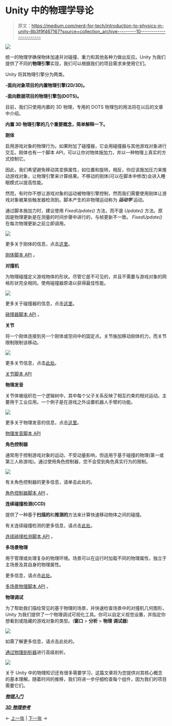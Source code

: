 # Unity 中的物理学导论

> 原文：<https://medium.com/nerd-for-tech/introduction-to-physics-in-unity-8b3f9f467167?source=collection_archive---------10----------------------->

![](img/bda68f3f0ccba462596af86fad180dac.png)

统一的物理学确保物体加速并对碰撞、重力和其他各种力做出反应。Unity 为我们提供了不同的**物理引擎**实现，我们可以根据我们的项目需求来使用它们。

Unity 将其物理引擎分为两类。

**-面向对象项目的内置物理引擎(2D/3D)。**

**-面向数据项目的物理引擎包(DOTS)。**

目前，我们只使用内置的 3D 物理，专用的 DOTS 物理包的用法将在以后的文章中介绍。

**内置 3D 物理引擎的几个重要概念，简单解释一下。**

**刚体**

启用游戏对象的物理行为。如果附加了碰撞器，它会用碰撞器与其他游戏对象进行交互。刚体也有一个脚本 API，可以让你对物体施加力，并以一种物理上真实的方式控制它。

因此，我们希望避免移动其变换属性，如位置和旋转。相反，你应该施加压力来推动游戏对象，让物理引擎来计算结果。不移动的刚体(可以在脚本中修改)会进入睡眠模式以提高性能。

然而，有时你不想让游戏对象的运动被物理引擎控制，然而我们需要使用刚体让游戏对象被某些触发器检测到。脚本产生的非物理运动称为 ***运动学*** 运动。

通过脚本施加力时，建议使用 *FixedUpdate()* 方法，而不是 *Update()* 方法。原因是物理更新是在测量的时间步骤中进行的，与帧更新不一致。 *FixedUpdate()* 在每次物理更新之前立即调用。

![](img/f1bd14a794420ae0dbd480aee808b424.png)

更多关于刚体的信息，点击[这里](https://docs.unity3d.com/Manual/RigidbodiesOverview.html)。

[刚体脚本 API](https://docs.unity3d.com/ScriptReference/Rigidbody.html) 。

**对撞机**

为物理碰撞定义游戏物体的形状。尽管它是不可见的，并且不需要与游戏对象的网格形状完全相同。使用碰撞器原语以获得最佳性能。

![](img/d000e14dc21860e9947c5bcceb7bc950.png)

更多关于碰撞器的信息，点击[这里](https://docs.unity3d.com/Manual/CollidersOverview.html)。

[碰撞器脚本 API](https://docs.unity3d.com/ScriptReference/Collider.html) 。

**关节**

将一个刚体连接到另一个刚体或空间中的固定点。关节施加移动刚体的力，而关节限制限制该移动。

![](img/f1ac9d238b49aea3aed2746148f15032.png)

更多关节信息，点击[此处](https://docs.unity3d.com/Manual/Joints.html)。

[关节脚本 API](https://docs.unity3d.com/ScriptReference/Joint.html)

**物理发音**

关节体被组织在一个逻辑树中，其中每个父子关系反映了相互约束的相对运动。主要用于工业应用。一个例子是在游戏之外设置机器人手臂的功能。

![](img/cdb81fd0cc1ae838ed4331aa6c899686.png)

更多关于物理发音的信息，点击[这里](https://docs.unity3d.com/Manual/physics-articulations.html)。

[物理发音脚本 API](https://docs.unity3d.com/ScriptReference/ArticulationBody.html)

**角色控制器**

通常用于控制游戏对象的运动，不受动量影响，但适用于基于碰撞的物理(第一或第三人称游戏)。通过使用角色控制器，您不会受到角色真实行为的限制。

![](img/6181d4e1a30567fb959abec511eec22a.png)

有关角色控制器的更多信息，请单击此处的。

[角色控制器脚本 API](https://docs.unity3d.com/ScriptReference/CharacterController.html) 。

**连续碰撞检测(CCD)**

提供了一种基于**扫描的**和**推测的**方法来计算快速移动物体之间的碰撞。

有关连续碰撞检测的更多信息，请点击[此处](https://docs.unity3d.com/Manual/ContinuousCollisionDetection.html)。

[连续碰撞检测脚本 API](https://docs.unity3d.com/ScriptReference/CollisionDetectionMode.Continuous.html) 。

**多场景物理**

用于管理或处理复杂的物理环境。场景可以在运行时加载不同的物理属性，独立于主场景及其自身的物理属性。

更多信息，请点击[此处](https://docs.unity3d.com/Manual/physics-multi-scene.html)。

[多场景物理脚本 API](https://docs.unity3d.com/ScriptReference/PhysicsScene.html) 。

**物理调试**

为了帮助我们描绘常见的基于物理的场景，并快速检查场景中的对撞机几何图形，Unity 为我们提供了一个物理调试可视化工具。你可以自定义视觉设置，并指定你想看到或隐藏的游戏对象的类型。(**窗口** > **分析** > **物理** **调试器**)

![](img/b04a761d475ab05aba1bae3e2ea883e8.png)

如需了解更多信息，请点击此处的。

[通过物理剖析器](https://docs.unity3d.com/Manual/ProfilerPhysics.html)进行高级剖析。

![](img/773f823ef2bde54cf7c1818f65e97dae.png)

关于 Unity 中的物理知识还有很多需要学习，这篇文章将为您提供对其核心概念的基本理解。随着时间的推移，我们将进一步仔细检查每个组件，因为我们的项目需要它们。

[***物理入门***](https://docs.unity3d.com/Manual/PhysicsHowTos.html)

[***3D 物理参考***](https://docs.unity3d.com/Manual/Physics3DReference.html)

← [上一张](https://gert-coppens.medium.com/instantiating-and-destroying-gameobjects-in-unity-faa544e37e2e) | [下一张](/nerd-for-tech/oncollisionenter-vs-ontriggerenter-when-to-use-them-37b08f3249a5) →